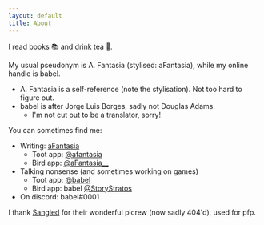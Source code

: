 ```yaml
---
layout: default
title: About
---
```


I read books 📚 and drink tea 🍵.

My usual pseudonym is A. Fantasia (stylised: aFantasia), while my online handle is babel.
- A. Fantasia is a self-reference (note the stylisation). Not too hard to figure out.
- babel is after Jorge Luis Borges, sadly not Douglas Adams.
  + I'm not cut out to be a translator, sorry!

You can sometimes find me:

- Writing: [aFantasia](https://archiveofourown.org/users/aFantasia)
  + Toot app: <a rel="me" href="https://masto.ai/@afantasia">@afantasia</a>
  + Bird app: [@aFantasia__](https://twitter.com/aFantasia__)
- Talking nonsense (and sometimes working on games)
  + Toot app: <a rel="me" href="https://mastodon.gamedev.place/@babel">@babel</a>
  + Bird app: babel [@StoryStratos](https://twitter.com/StoryStratos)
- On discord: babel#0001

I thank [Sangled](https://twitter.com/sangled) for their wonderful picrew (now sadly 404'd), used for pfp.
